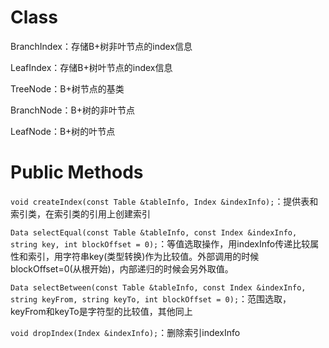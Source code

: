 # Class

BranchIndex：存储B+树非叶节点的index信息

LeafIndex：存储B+树叶节点的index信息

TreeNode：B+树节点的基类

BranchNode：B+树的非叶节点

LeafNode：B+树的叶节点

# Public Methods

`void createIndex(const Table &tableInfo, Index &indexInfo);`：提供表和索引类，在索引类的引用上创建索引

`Data selectEqual(const Table &tableInfo, const Index &indexInfo, string key, int blockOffset = 0);`：等值选取操作，用indexInfo传递比较属性和索引，用字符串key(类型转换)作为比较值。外部调用的时候blockOffset=0(从根开始)，内部递归的时候会另外取值。

`Data selectBetween(const Table &tableInfo, const Index &indexInfo, string keyFrom, string keyTo, int blockOffset = 0);`：范围选取，keyFrom和keyTo是字符型的比较值，其他同上

`void dropIndex(Index &indexInfo);`：删除索引indexInfo